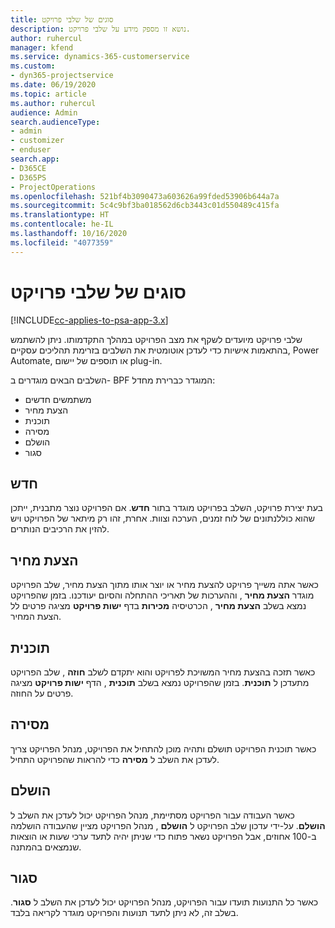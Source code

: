 ```yaml
---
title: סוגים של שלבי פרויקט
description: נושא זו מספק מידע על שלבי פרויקט.
author: ruhercul
manager: kfend
ms.service: dynamics-365-customerservice
ms.custom:
- dyn365-projectservice
ms.date: 06/19/2020
ms.topic: article
ms.author: ruhercul
audience: Admin
search.audienceType:
- admin
- customizer
- enduser
search.app:
- D365CE
- D365PS
- ProjectOperations
ms.openlocfilehash: 521bf4b3090473a603626a99fded53906b644a7a
ms.sourcegitcommit: 5c4c9bf3ba018562d6cb3443c01d550489c415fa
ms.translationtype: HT
ms.contentlocale: he-IL
ms.lasthandoff: 10/16/2020
ms.locfileid: "4077359"
---
```

# <a name="project-stage-types"></a>סוגים של שלבי פרויקט 

[!INCLUDE[cc-applies-to-psa-app-3.x](../includes/cc-applies-to-psa-app-3x.md)]

שלבי פרויקט מיועדים לשקף את מצב הפרויקט במהלך התקדמותו. ניתן להשתמש בהתאמות אישיות כדי לעדכן אוטומטית את השלבים בזרימת תהליכים עסקיים, Power Automate, או תוספים של יישום plug-in.

השלבים הבאים מוגדרים ב- BPF המוגדר כברירת מחדל:

- משתמשים חדשים
- הצעת מחיר
- תוכנית
- מסירה
- הושלם
- סגור 

## <a name="new"></a>חדש

בעת יצירת פרויקט, השלב בפרויקט מוגדר בתור **חדש**. אם הפרויקט נוצר מתבנית, ייתכן שהוא כוללנתונים של לוח זמנים, הערכה וצוות. אחרת, זהו רק מיתאר של הפרויקט ויש להזין את הרכיבים הנותרים.

## <a name="quote"></a>הצעת מחיר

כאשר אתה משייך פרויקט להצעת מחיר או יוצר אותו מתוך הצעת מחיר, שלב הפרויקט מוגדר **הצעת מחיר** , וההערכות של תאריכי ההתחלה והסיום יעודכנו. בזמן שהפרויקט נמצא בשלב **הצעת מחיר** , הכרטיסיה **מכירות** בדף **ישות פרויקט** מציגה פרטים לל הצעת המחיר.

## <a name="plan"></a>תוכנית

כאשר תזכה בהצעת מחיר המשויכת לפרויקט והוא יתקדם לשלב **חוזה** , שלב הפרויקט מתעדכן ל **תוכנית**. בזמן שהפרויקט נמצא בשלב **תוכנית** , הדף **ישות פרויקט** מציגה פרטים על החוזה.

## <a name="deliver"></a>מסירה

כאשר תוכנית הפרויקט תושלם ותהיה מוכן להתחיל את הפרויקט, מנהל הפרויקט צריך לעדכן את השלב ל **מסירה** כדי להראות שהפרויקט התחיל.

## <a name="complete"></a>הושלם 

כאשר העבודה עבור הפרויקט מסתיימת, מנהל הפרויקט יכול לעדכן את השלב ל **הושלם**. על-ידי עדכון שלב הפרויקט ל **הושלם** , מנהל הפרויקט מציין שהעבודה הושלמה ב-100 אחוזים, אבל הפרויקט נשאר פתוח כדי שניתן יהיה לתעד ערכי שעות או הוצאות שנמצאים בהמתנה.

## <a name="close"></a>סגור

כאשר כל התנועות תועדו עבור הפרויקט, מנהל הפרויקט יכול לעדכן את השלב ל **סגור**. בשלב זה, לא ניתן לתעד תנועות והפרויקט מוגדר לקריאה בלבד.
